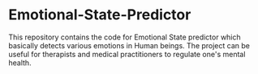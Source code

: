 # Emotional-State-Predictor

This repository contains the code for Emotional State predictor which basically detects various emotions in Human beings. The project can be useful for therapists and medical practitioners to regulate one's mental health. 
